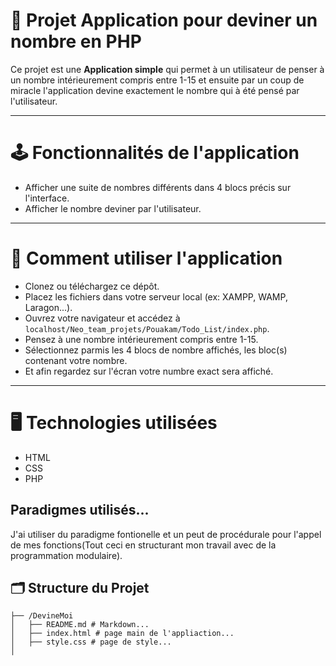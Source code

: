 # 🎯 Projet Application pour deviner un nombre en PHP

Ce projet est une **Application simple** qui permet à un utilisateur de penser à un nombre intérieurement compris entre 1-15 et ensuite par un coup de miracle l'application devine exactement le nombre qui à été pensé par l'utilisateur.

---

# 🕹️ Fonctionnalités de l'application
- Afficher une suite de nombres différents dans 4 blocs précis sur l'interface.
- Afficher le nombre deviner par l'utilisateur.

---

# 📖 Comment utiliser l'application
- Clonez ou téléchargez ce dépôt.
- Placez les fichiers dans votre serveur local (ex: XAMPP, WAMP, Laragon...).
- Ouvrez votre navigateur et accédez à `localhost/Neo_team_projets/Pouakam/Todo_List/index.php`.
- Pensez à une nombre intérieurement compris entre 1-15. 
- Sélectionnez parmis les 4 blocs de nombre affichés, les bloc(s) contenant votre nombre.
- Et afin regardez sur l'écran votre numbre exact sera affiché.

---

# 🖥️ Technologies utilisées
- HTML
- CSS
- PHP

## Paradigmes utilisés...
J'ai utiliser du paradigme fontionelle et un peut de procédurale pour l'appel de mes fonctions(Tout ceci en structurant mon travail avec de la programmation modulaire).

## 🗂️ Structure du Projet

```
├── /DevineMoi
│   ├── README.md # Markdown...
│   ├── index.html # page main de l'appliaction...
│   ├── style.css # page de style...
│ 
```